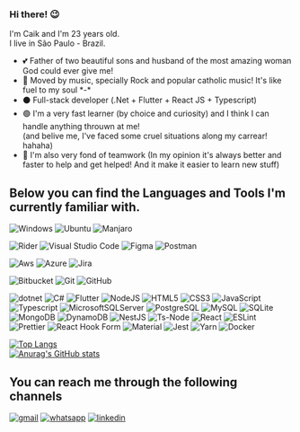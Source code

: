 ### Hi there! 😉

I'm Caik and I'm 23 years old.  
I live in São Paulo - Brazil.

- 💕 Father of two beautiful sons and husband of the most amazing woman God could ever give me!
- 🎸 Moved by music, specially Rock and popular catholic music! It's like fuel to my soul \*-\*
- ⚫ Full-stack developer (.Net + Flutter + React JS + Typescript)
- 🟢 I'm a very fast learner (by choice and curiosity) and I think I can handle anything throuwn at me!  
  (and belive me, I've faced some cruel situations along my carrear! hahaha)
- 🤝 I'm also very fond of teamwork (In my opinion it's always better and faster to help and get helped! And it make it easier to learn new stuff)

## Below you can find the Languages and Tools I'm currently familiar with.

![Windows](https://img.shields.io/badge/Windows-0078D6?style=for-the-badge&logo=windows&logoColor=white)
![Ubuntu](https://img.shields.io/badge/Ubuntu-E95420?style=for-the-badge&logo=ubuntu&logoColor=white)
![Manjaro](https://img.shields.io/badge/Manjaro-%23239120?style=for-the-badge&logo=manjaro&logoColor=white)

![Rider](https://img.shields.io/badge/Rider-1A2C34.svg?style=for-the-badge&logo=rider&logoColor=white)
![Visual Studio Code](https://img.shields.io/badge/Visual%20Studio%20Code-0078d7.svg?style=for-the-badge&logo=visual-studio-code&logoColor=white)
![Figma](https://img.shields.io/badge/figma-%23F24E1E.svg?style=for-the-badge&logo=figma&logoColor=white)
![Postman](https://img.shields.io/badge/Postman-FF6C37?style=for-the-badge&logo=postman&logoColor=white)

![Aws](https://img.shields.io/badge/Amazon_AWS-FF9900?style=for-the-badge&logo=amazonaws&logoColor=white)
![Azure](https://img.shields.io/badge/Azure_DevOps-0078D7?style=for-the-badge&logo=azure-devops&logoColor=white)
![Jira](https://img.shields.io/badge/jira-%230A0FFF.svg?style=for-the-badge&logo=jira&logoColor=white)

![Bitbucket](https://img.shields.io/badge/Bitbucket-0747a6?style=for-the-badge&logo=bitbucket&logoColor=white)
![Git](https://img.shields.io/badge/GIT-E44C30?style=for-the-badge&logo=git&logoColor=white)
![GitHub](https://img.shields.io/badge/GitHub-100000?style=for-the-badge&logo=github&logoColor=white)

![dotnet](https://img.shields.io/badge/.NET-512BD4?style=for-the-badge&logo=dotnet&logoColor=white)
![C#](https://img.shields.io/badge/c%23-%23239120.svg?style=for-the-badge&logo=c-sharp&logoColor=white)
![Flutter](https://img.shields.io/badge/Flutter-0747a6?style=for-the-badge&logo=flutter&logoColor=white)
![NodeJS](https://img.shields.io/badge/node.js-6DA55F?style=for-the-badge&logo=node.js&logoColor=white)
![HTML5](https://img.shields.io/badge/html5-%23E34F26.svg?style=for-the-badge&logo=html5&logoColor=white)
![CSS3](https://img.shields.io/badge/css3-%231572B6.svg?style=for-the-badge&logo=css3&logoColor=white)
![JavaScript](https://img.shields.io/badge/javascript-%23323330.svg?style=for-the-badge&logo=javascript&logoColor=%23F7DF1E)
![Typescript](https://img.shields.io/badge/TypeScript-007ACC?style=for-the-badge&logo=typescript&logoColor=white)
![MicrosoftSQLServer](https://img.shields.io/badge/Microsoft%20SQL%20Sever-CC2927?style=for-the-badge&logo=microsoft%20sql%20server&logoColor=white)
![PostgreSQL](https://img.shields.io/badge/PostgreSQL-316192?style=for-the-badge&logo=postgresql&logoColor=white)
![MySQL](https://img.shields.io/badge/MySQL-005C84?style=for-the-badge&logo=mysql&logoColor=white)
![SQLite](https://img.shields.io/badge/sqlite-%2307405e.svg?style=for-the-badge&logo=sqlite&logoColor=white)
![MongoDB](https://img.shields.io/badge/MongoDB-4EA94B?style=for-the-badge&logo=mongodb&logoColor=white)
![DynamoDB](https://img.shields.io/badge/Amazon%20DynamoDB-4053D6?style=for-the-badge&logo=Amazon%20DynamoDB&logoColor=white)
![NestJS](https://img.shields.io/badge/Nest_JS-000000?style=for-the-badge&logo=nest&logoColor=white)
![Ts-Node](https://img.shields.io/badge/ts--node-3178C6?style=for-the-badge&logo=ts-node&logoColor=white)
![React](https://img.shields.io/badge/react-%2320232a.svg?style=for-the-badge&logo=react&logoColor=%2361DAFB)
![ESLint](https://img.shields.io/badge/ESLint-4B3263?style=for-the-badge&logo=eslint&logoColor=white)
![Prettier](https://img.shields.io/badge/prettier-1A2C34?style=for-the-badge&logo=prettier&logoColor=F7BA3E)
![React Hook Form](https://img.shields.io/badge/React%20Hook%20Form-%23EC5990.svg?style=for-the-badge&logo=reacthookform&logoColor=white)
![Material](https://img.shields.io/badge/Material--UI-0081CB?style=for-the-badge&logo=material-ui&logoColor=white)
![Jest](https://img.shields.io/badge/-jest-%23C21325?style=for-the-badge&logo=jest&logoColor=white)
![Yarn](https://img.shields.io/badge/yarn-%232C8EBB.svg?style=for-the-badge&logo=yarn&logoColor=white)
![Docker](https://img.shields.io/badge/docker-%230db7ed.svg?style=for-the-badge&logo=docker&logoColor=white)

[![Top Langs](https://github-readme-stats.vercel.app/api/top-langs/?username=caikmoraes&layout=compact)](https://github.com/anuraghazra/github-readme-stats)  
[![Anurag's GitHub stats](https://github-readme-stats.vercel.app/api?username=caikmoraes)](https://github.com/anuraghazra/github-readme-stats)

## You can reach me through the following channels

[![gmail](https://img.shields.io/badge/Gmail-D14836?style=for-the-badge&logo=gmail&logoColor=white "Gmail")](mailto:caikdemoraes@gmail.com)
[![whatsapp](https://img.shields.io/badge/WhatsApp-25D366?style=for-the-badge&logo=whatsapp&logoColor=white "Whatsapp")](https://wa.me/5511990121429?text=Hi%20Caik!%0DI%20got%20your%20number%20from%20github.%0DCan%20we%20talk?)
[![linkedin](https://img.shields.io/badge/LinkedIn-0077B5?style=for-the-badge&logo=linkedin&logoColor=white "Linkedin")](https://www.linkedin.com/in/caikmoraes)
